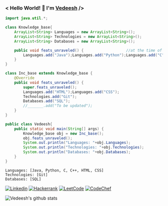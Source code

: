 ### < Hello World! 👋 I'm [Vedeesh](https://github.com/Vedeesh6) />

```java
import java.util.*;

class Knowledge_base{
    ArrayList<String> Languages = new ArrayList<String>();
    ArrayList<String> Technologies = new ArrayList<String>();
    ArrayList<String> Databases = new ArrayList<String>();

    public void feats_unraveled() {                   //at the time of making
        Languages.add("Java");Languages.add("Python");Languages.add("C");Languages.add("C++");
    }
}

class Inc_base extends Knowledge_base {
    @Override
    public void feats_unraveled() {
        super.feats_unraveled();
        Languages.add("HTML");Languages.add("CSS");
        Technologies.add("Git");
        Databases.add("SQL");
        //_______.add("To be updated");
    }
}

public class Vedeesh{
    public static void main(String[] args) {
        Knowledge_base obj = new Inc_base();
        obj.feats_unraveled();
        System.out.println("Languages: "+obj.Languages);
        System.out.println("Technologies: "+obj.Technologies);
        System.out.println("Databases: "+obj.Databases);
    }
}
```

```
Languages: [Java, Python, C, C++, HTML, CSS]
Technologies: [Git]
Databases: [SQL]
```


<!--[![Portfolio](https://img.shields.io/badge/Portfolio-239?style=for-the-badge&logo='https://vedeesh.github.io/Me/myFavicon.ico'=&logoColor=white)](https://vedeesh.github.io/Me/)
-->
[![Linkedin](https://img.shields.io/badge/Linkedin-0077B5?style=for-the-badge&logo=linkedin&logoColor=white)](https://www.linkedin.com/in/vedeesh-dwivedi)
[![Hackerrank](https://img.shields.io/badge/-Hackerrank-2EC866?style=for-the-badge&logo=HackerRank&logoColor=black)](https://www.hackerrank.com/Vedeesh6)
[![LeetCode](https://img.shields.io/badge/LeetCode-000000?style=for-the-badge&logo=LeetCode&logoColor=#d16c06)](https://leetcode.com/Vedeesh)
[![CodeChef](https://img.shields.io/badge/CodeChef-%23964B00.svg?style=for-the-badge&logo=CodeChef&logoColor=white)](https://www.codechef.com/users/vedeesh)
<!--[![Stack Overflow](https://img.shields.io/badge/-Stackoverflow-FE7A16?style=for-the-badge&logo=stack-overflow&logoColor=white)](https://stackoverflow.com/users/19384351/vedeesh)-->

![Vedeesh's github stats](https://github-readme-streak-stats.herokuapp.com/?user=Vedeesh6&theme=vue-dark&hide_border=false)

<!--
**Vedeesh6/Vedeesh6** is a ✨ _special_ ✨ repository because its `README.md` (this file) appears on your GitHub profile.

Here are some ideas to get you started:

- 🔭 I’m currently working on ...
- 🌱 I’m currently learning ...
- 👯 I’m looking to collaborate on ...
- 🤔 I’m looking for help with ...
- 💬 Ask me about ...
- 📫 How to reach me: ...
- 😄 Pronouns: ...
- ⚡ Fun fact: ...
-->
